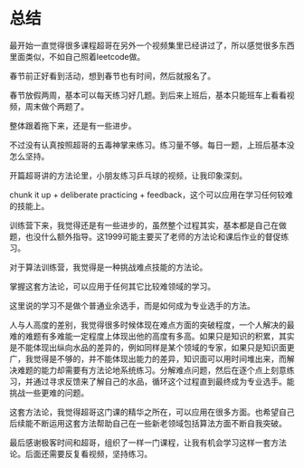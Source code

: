 # 总结

最开始一直觉得很多课程超哥在另外一个视频集里已经讲过了，所以感觉很多东西里面类似，不如自己照着leetcode做。

春节前正好看到活动，想到春节也有时间，然后就报名了。

春节放假两周，基本可以每天练习好几题。到后来上班后，基本只能班车上看看视频，周末做个两题了。

整体跟着拖下来，还是有一些进步。

不过没有认真按照超哥的五毒神掌来练习。练习量不够。每日一题，上班后基本没怎么坚持。

开篇超哥讲的方法论里，小朋友练习乒乓球的视频，让我印象深刻。

chunk it up + deliberate practicing + feedback，这个可以应用在学习任何较难的技能上。

训练营下来，我觉得还是有一些进步的，虽然整个过程其实，基本都是自己在做题，也没什么额外指导。这1999可能主要买了老师的方法论和课后作业的督促练习。

对于算法训练营，我觉得是一种挑战难点技能的方法论。

掌握这套方法论，可以应用于任何其它比较难领域的学习。

这里说的学习不是做个普通业余选手，而是如何成为专业选手的方法。

人与人高度的差别，我觉得很多时候体现在难点方面的突破程度，一个人解决的最难的难题有多难能一定程度上体现出他的高度有多高。如果只是知识的积累，其实是不能体现出纵向水品的差异的，例如同样是某个领域的专家，如果只是知识面更广，我觉得是不够的，并不能体现出能力的差异，知识面可以用时间堆出来，而解决难题的能力却需要有方法论地系统练习。分解难点问题，然后在逐个点上刻意练习，并通过寻求反馈来了解自己的水品，循环这个过程直到最终成为专业选手。能挑战一些更难的问题。



这套方法论，我觉得超哥这门课的精华之所在，可以应用在很多方面。也希望自己后续能不断运用这套方法帮助自己在一些新老领域包括算法方面不断自我突破。



最后感谢极客时间和超哥，组织了一样一门课程，让我有机会学习这样一套方法论。后面还需要反复看视频，坚持练习。

